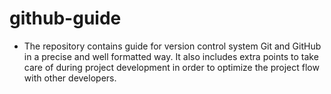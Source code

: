 # github-guide
* The repository contains guide for version control system Git and GitHub in a precise and well formatted way. It also includes extra points to take care of during project development in order to optimize the project flow with other developers.
